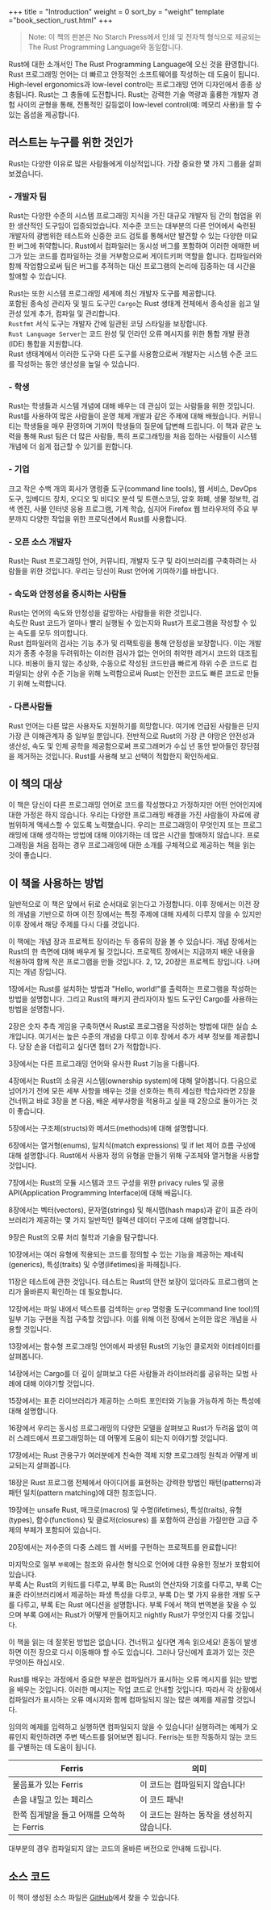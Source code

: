 +++
title = "Introduction"
weight = 0
sort_by = "weight"
template ="book_section_rust.html"
+++



>Note: 이 책의 판본은 No Starch Press에서 인쇄 및 전자책 형식으로 제공되는 The Rust Programming Language와 동일합니다.

Rust에 대한 소개서인 The Rust Programming Language에 오신 것을 환영합니다. Rust 프로그래밍 언어는 더 빠르고 안정적인 소프트웨어를 작성하는 데 도움이 됩니다.  
High-level ergonomics과 low-level control는 프로그래밍 언어 디자인에서 종종 상충됩니다. Rust는 그 충돌에 도전합니다. Rust는 강력한 기술 역량과 훌륭한 개발자 경험 사이의 균형을 통해, 전통적인 갈등없이 low-level control(예: 메모리 사용)을 할 수 있는 옵셥을 제공합니다.


## 러스트는 누구를 위한 것인가
Rust는 다양한 이유로 많은 사람들에게 이상적입니다. 가장 중요한 몇 가지 그룹을 살펴보겠습니다.

### - 개발자 팀
Rust는 다양한 수준의 시스템 프로그래밍 지식을 가진 대규모 개발자 팀 간의 협업을 위한 생산적인 도구임이 입증되었습니다. 저수준 코드는 대부분의 다른 언어에서 숙련된 개발자의 광범위한 테스트와 신중한 코드 검토를 통해서만 발견할 수 있는 다양한 미묘한 버그에 취약합니다. Rust에서 컴파일러는 동시성 버그를 포함하여 이러한 애매한 버그가 있는 코드를 컴파일하는 것을 거부함으로써 게이트키퍼 역할을 합니다. 컴파일러와 함께 작업함으로써 팀은 버그를 추적하는 대신 프로그램의 논리에 집중하는 데 시간을 할애할 수 있습니다.

Rust는 또한 시스템 프로그래밍 세계에 최신 개발자 도구를 제공합니다.  
포함된 종속성 관리자 및 빌드 도구인 `Cargo`는 Rust 생태계 전체에서 종속성을 쉽고 일관성 있게 추가, 컴파일 및 관리합니다.  
`Rustfmt` 서식 도구는 개발자 간에 일관된 코딩 스타일을 보장합니다.  
`Rust Language Server`는 코드 완성 및 인라인 오류 메시지를 위한 통합 개발 환경(IDE) 통합을 지원합니다.  
Rust 생태계에서 이러한 도구와 다른 도구를 사용함으로써 개발자는 시스템 수준 코드를 작성하는 동안 생산성을 높일 수 있습니다.

### - 학생
Rust는 학생들과 시스템 개념에 대해 배우는 데 관심이 있는 사람들을 위한 것입니다. Rust를 사용하여 많은 사람들이 운영 체제 개발과 같은 주제에 대해 배웠습니다. 커뮤니티는 학생들을 매우 환영하며 기꺼이 학생들의 질문에 답변해 드립니다. 이 책과 같은 노력을 통해 Rust 팀은 더 많은 사람들, 특히 프로그래밍을 처음 접하는 사람들이 시스템 개념에 더 쉽게 접근할 수 있기를 원합니다.

### - 기업
크고 작은 수백 개의 회사가 명령줄 도구(command line tools), 웹 서비스, DevOps 도구, 임베디드 장치, 오디오 및 비디오 분석 및 트랜스코딩, 암호 화폐, 생물 정보학, 검색 엔진, 사물 인터넷 응용 프로그램, 기계 학습, 심지어 Firefox 웹 브라우저의 주요 부분까지 다양한 작업을 위한 프로덕션에서 Rust를 사용합니다. 

### - 오픈 소스 개발자
Rust는 Rust 프로그래밍 언어, 커뮤니티, 개발자 도구 및 라이브러리를 구축하려는 사람들을 위한 것입니다. 우리는 당신이 Rust 언어에 기여하기를 바랍니다.

### - 속도와 안정성을 중시하는 사람들
Rust는 언어의 속도와 안정성을 갈망하는 사람들을 위한 것입니다.  
속도란 Rust 코드가 얼마나 빨리 실행될 수 있는지와 Rust가 프로그램을 작성할 수 있는 속도를 모두 의미합니다.  
Rust 컴파일러의 검사는 기능 추가 및 리팩토링을 통해 안정성을 보장합니다. 이는 개발자가 종종 수정을 두려워하는 이러한 검사가 없는 언어의 취약한 레거시 코드와 대조됩니다. 비용이 들지 않는 추상화, 수동으로 작성된 코드만큼 빠르게 하위 수준 코드로 컴파일되는 상위 수준 기능을 위해 노력함으로써 Rust는 안전한 코드도 빠른 코드로 만들기 위해 노력합니다.  

### - 다른사람들
Rust 언어는 다른 많은 사용자도 지원하기를 희망합니다. 여기에 언급된 사람들은 단지 가장 큰 이해관계자 중 일부일 뿐입니다. 전반적으로 Rust의 가장 큰 야망은 안전성과 생산성, 속도 및 인체 공학을 제공함으로써 프로그래머가 수십 년 동안 받아들인 장단점을 제거하는 것입니다. Rust를 사용해 보고 선택이 적합한지 확인하세요.


## 이 책의 대상
이 책은 당신이 다른 프로그래밍 언어로 코드를 작성했다고 가정하지만 어떤 언어인지에 대한 가정은 하지 않습니다. 우리는 다양한 프로그래밍 배경을 가진 사람들이 자료에 광범위하게 액세스할 수 있도록 노력했습니다. 우리는 프로그래밍이 무엇인지 또는 프로그래밍에 대해 생각하는 방법에 대해 이야기하는 데 많은 시간을 할애하지 않습니다. 프로그래밍을 처음 접하는 경우 프로그래밍에 대한 소개를 구체적으로 제공하는 책을 읽는 것이 좋습니다.

## 이 책을 사용하는 방법
일반적으로 이 책은 앞에서 뒤로 순서대로 읽는다고 가정합니다. 이후 장에서는 이전 장의 개념을 기반으로 하며 이전 장에서는 특정 주제에 대해 자세히 다루지 않을 수 있지만 이후 장에서 해당 주제를 다시 다룰 것입니다.

이 책에는 개념 장과 프로젝트 장이라는 두 종류의 장을 볼 수 있습니다. 개념 장에서는 Rust의 한 측면에 대해 배우게 될 것입니다. 프로젝트 장에서는 지금까지 배운 내용을 적용하여 함께 작은 프로그램을 만들 것입니다. 2, 12, 20장은 프로젝트 장입니다. 나머지는 개념 장입니다.

1장에서는 Rust를 설치하는 방법과 "Hello, world!"를 출력하는 프로그램을 작성하는 방법을 설명합니다. 그리고 Rust의 패키지 관리자이자 빌드 도구인 Cargo를 사용하는 방법을 설명합니다.  

2장은 숫자 추측 게임을 구축하면서 Rust로 프로그램을 작성하는 방법에 대한 실습 소개입니다. 여기서는 높은 수준의 개념을 다루고 이후 장에서 추가 세부 정보를 제공합니다. 당장 손을 더럽히고 싶다면 챕터 2가 적합합니다.  

3장에서는 다른 프로그래밍 언어와 유사한 Rust 기능을 다룹니다.  

4장에서는 Rust의 소유권 시스템(ownership system)에 대해 알아봅니다. 다음으로 넘어가기 전에 모든 세부 사항을 배우는 것을 선호하는 특히 세심한 학습자라면 2장을 건너뛰고 바로 3장을 본 다음, 배운 세부사항을 적용하고 싶을 때 2장으로 돌아가는 것이 좋습니다.  

5장에서는 구조체(structs)와 메서드(methods)에 대해 설명합니다.  

6장에서는 열거형(enums), 일치식(match expressions) 및 if let 제어 흐름 구성에 대해 설명합니다. Rust에서 사용자 정의 유형을 만들기 위해 구조체와 열거형을 사용할 것입니다.  

7장에서는 Rust의 모듈 시스템과 코드 구성을 위한 privacy rules 및 공용 API(Application Programming Interface)에 대해 배웁니다.  

8장에서는 벡터(vectors), 문자열(strings) 및 해시맵(hash maps)과 같이 표준 라이브러리가 제공하는 몇 가지 일반적인 컬렉션 데이터 구조에 대해 설명합니다.  

9장은 Rust의 오류 처리 철학과 기술을 탐구합니다.  

10장에서는 여러 유형에 적용되는 코드를 정의할 수 있는 기능을 제공하는 제네릭(generics), 특성(traits) 및 수명(lifetimes)을 파헤칩니다.  

11장은 테스트에 관한 것입니다. 테스트는 Rust의 안전 보장이 있더라도 프로그램의 논리가 올바른지 확인하는 데 필요합니다.  

12장에서는 파일 내에서 텍스트를 검색하는 `grep` 명령줄 도구(command line tool)의 일부 기능 구현을 직접 구축할 것입니다. 이를 위해 이전 장에서 논의한 많은 개념을 사용할 것입니다.  

13장에서는 함수형 프로그래밍 언어에서 파생된 Rust의 기능인 클로저와 이터레이터를 살펴봅니다.  

14장에서는 Cargo를 더 깊이 살펴보고 다른 사람들과 라이브러리를 공유하는 모범 사례에 대해 이야기할 것입니다.  

15장에서는 표준 라이브러리가 제공하는 스마트 포인터와 기능을 가능하게 하는 특성에 대해 설명합니다.  

16장에서 우리는 동시성 프로그래밍의 다양한 모델을 살펴보고 Rust가 두려움 없이 여러 스레드에서 프로그래밍하는 데 어떻게 도움이 되는지 이야기할 것입니다.  

17장에서는 Rust 관용구가 여러분에게 친숙한 객체 지향 프로그래밍 원칙과 어떻게 비교되는지 살펴봅니다.  

18장은 Rust 프로그램 전체에서 아이디어를 표현하는 강력한 방법인 패턴(patterns)과 패턴 일치(pattern matching)에 대한 참조입니다.  

19장에는 unsafe Rust, 매크로(macros) 및 수명(lifetimes), 특성(traits), 유형(types), 함수(functions) 및 클로저(closures) 를 포함하여 관심을 가질만한 고급 주제의 부페가 포함되어 있습니다.  

20장에서는 저수준의 다중 스레드 웹 서버를 구현하는 프로젝트를 완료합니다!  

마지막으로 일부 `부록`에는 참조와 유사한 형식으로 언어에 대한 유용한 정보가 포함되어 있습니다.  
부록 A는 Rust의 키워드를 다루고, 부록 B는 Rust의 연산자와 기호를 다루고, 부록 C는 표준 라이브러리에서 제공하는 파생 특성을 다루고, 부록 D는 몇 가지 유용한 개발 도구를 다루고, 부록 E는 Rust 에디션을 설명합니다. 부록 F에서 책의 번역본을 찾을 수 있으며 부록 G에서는 Rust가 어떻게 만들어지고 nightly Rust가 무엇인지 다룰 것입니다.  

이 책을 읽는 데 잘못된 방법은 없습니다. 건너뛰고 싶다면 계속 읽으세요! 혼동이 발생하면 이전 장으로 다시 이동해야 할 수도 있습니다. 그러나 당신에게 효과가 있는 것은 무엇이든 하십시오.  

Rust를 배우는 과정에서 중요한 부분은 컴파일러가 표시하는 오류 메시지를 읽는 방법을 배우는 것입니다. 이러한 메시지는 작업 코드로 안내할 것입니다. 따라서 각 상황에서 컴파일러가 표시하는 오류 메시지와 함께 컴파일되지 않는 많은 예제를 제공할 것입니다.  

임의의 예제를 입력하고 실행하면 컴파일되지 않을 수 있습니다! 실행하려는 예제가 오류인지 확인하려면 주변 텍스트를 읽어보면 됩니다. Ferris는 또한 작동하지 않는 코드를 구별하는 데 도움이 됩니다.  

| Ferris | 의미 |
|---------|----|
| 물음표가 있는 Ferris |  이 코드는 컴파일되지 않습니다! |
|손을 내밀고 있는 페리스 | 이 코드 패닉!|
|한쪽 집게발을 들고 어깨를 으쓱하는 Ferris | 이 코드는 원하는 동작을 생성하지 않습니다.|


대부분의 경우 컴파일되지 않는 코드의 올바른 버전으로 안내해 드립니다.  


## 소스 코드
이 책이 생성된 소스 파일은 [GitHub](https://doc.rust-lang.org/book/ch00-00-introduction.html#:~:text=be%20found%20on-,GitHub,-.)에서 찾을 수 있습니다.